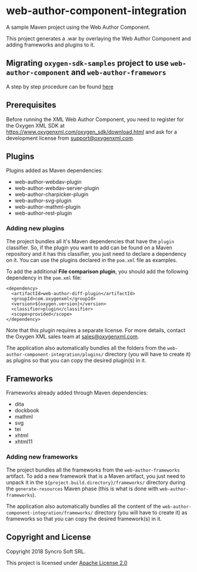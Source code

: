 # web-author-component-integration
A sample Maven project using the Web Author Component.

This project generates a .war by overlaying the Web Author Component and adding frameworks and plugins to it.

## Migrating ``oxygen-sdk-samples`` project to use ``web-author-component`` and ``web-author-framewors`` 
A step by step procedure can be found [here](migration-procedure.md) 

## Prerequisites

Before running the  XML Web Author Component, you need to register for the Oxygen XML SDK at https://www.oxygenxml.com/oxygen_sdk/download.html and ask for a development license from support@oxygenxml.com.

## Plugins


Plugins added as Maven dependencies:

* web-author-webdav-plugin
* web-author-webdav-server-plugin
* web-author-charpicker-plugin
* web-author-svg-plugin
* web-author-mathml-plugin
* web-author-rest-plugin

### Adding new plugins

The project bundles all it's Maven dependencies that have the `plugin` classifier. So, if the plugin you want to add can be found on a Maven repository and it has this classifier, you just need to declare a dependency on it. You can use the plugins declared in the `pom.xml` file as examples.

To add the additional **File comparison plugin**, you should add the following dependency in the `pom.xml` file:  

    <dependency>
      <artifactId>web-author-diff-plugin</artifactId>
      <groupId>com.oxygenxml</groupId>
      <version>${oxygen.version}</version>
      <classifier>plugin</classifier>
      <scope>provided</scope>
    </dependency>
    
Note that this plugin requires a separate license. For more details, contact the Oxygen XML sales team at sales@oxygenxml.com. 

The application also automatically bundles all the folders from the `web-author-component-integration/plugins/` directory (you will have to create it) as plugins so that you can copy the desired plugin(s) in it.


## Frameworks

Frameworks already added through Maven dependencies:

* dita
* dockbook
* mathml
* svg
* tei
* xhtml
* xhtml11

### Adding new frameworks

The project bundles all the frameworks from the  `web-author-frameworks` artifact. To add a new framework that is a Maven artifact, you just need to unpack it in the `${project.build.directory}/frameworks/` directory during the `generate-resources` Maven phase (this is what is done with `web-author-frameworks`).

The application also automatically bundles all the content of the `web-author-component-integration/frameworks/` directory (you will have to create it) as frameworks so that you can copy the desired framework(s) in it.

Copyright and License
---------------------
Copyright 2018 Syncro Soft SRL.

This project is licensed under [Apache License 2.0](https://github.com/oxygenxml/web-author-component-integration/blob/master/LICENSE)
